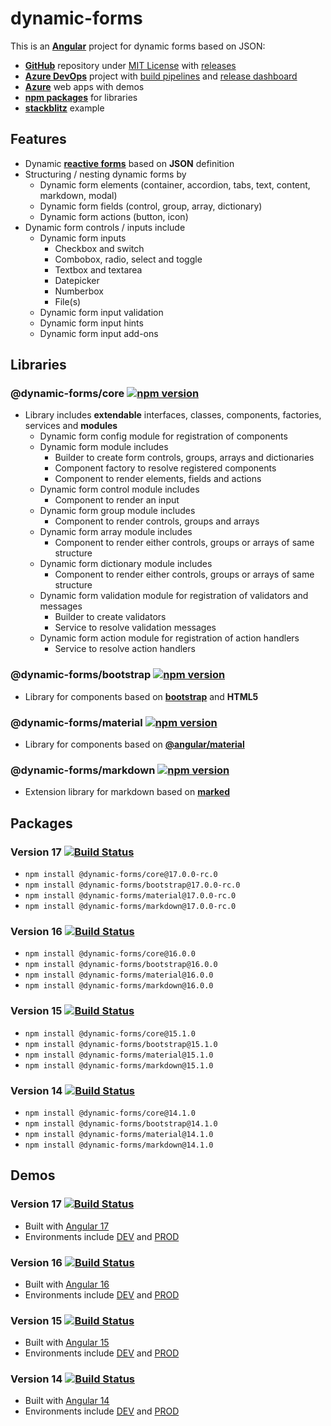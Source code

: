 # **dynamic-forms**

This is an [**Angular**](https://angular.io) project for dynamic forms based on JSON:

- [**GitHub**](https://github.com/dynamic-forms/dynamic-forms) repository under [MIT License](https://github.com/dynamic-forms/dynamic-forms/blob/main/LICENSE.md) with [releases](https://github.com/dynamic-forms/dynamic-forms/releases)
- [**Azure DevOps**](https://dev.azure.com/alexandergebuhr/dynamic-forms) project with [build pipelines](https://dev.azure.com/alexandergebuhr/dynamic-forms/_build) and [release dashboard](https://dev.azure.com/alexandergebuhr/dynamic-forms/_dashboards/dashboard/75c3b542-d483-4a2c-b7e0-b822a0d4a493)
- [**Azure**](https://dynamic-forms.azurewebsites.net/) web apps with demos
- [**npm packages**](https://www.npmjs.com/org/dynamic-forms) for libraries
- [**stackblitz**](https://stackblitz.com/edit/dynamic-forms-stackblitz) example

## **Features**

- Dynamic [**reactive forms**](https://angular.io/guide/reactive-forms) based on **JSON** definition
- Structuring / nesting dynamic forms by
  - Dynamic form elements (container, accordion, tabs, text, content, markdown, modal)
  - Dynamic form fields (control, group, array, dictionary)
  - Dynamic form actions (button, icon)
- Dynamic form controls / inputs include
  - Dynamic form inputs
    - Checkbox and switch
    - Combobox, radio, select and toggle
    - Textbox and textarea
    - Datepicker
    - Numberbox
    - File(s)
  - Dynamic form input validation
  - Dynamic form input hints
  - Dynamic form input add-ons

## **Libraries**

### **@dynamic-forms/core** [![npm version](https://badge.fury.io/js/@dynamic-forms%2Fcore.svg)](https://badge.fury.io/js/@dynamic-forms%2Fcore)

- Library includes **extendable** interfaces, classes, components, factories, services and **modules**
  - Dynamic form config module for registration of components
  - Dynamic form module includes
    - Builder to create form controls, groups, arrays and dictionaries
    - Component factory to resolve registered components
    - Component to render elements, fields and actions
  - Dynamic form control module includes
    - Component to render an input
  - Dynamic form group module includes
    - Component to render controls, groups and arrays
  - Dynamic form array module includes
    - Component to render either controls, groups or arrays of same structure
  - Dynamic form dictionary module includes
    - Component to render either controls, groups or arrays of same structure
  - Dynamic form validation module for registration of validators and messages
    - Builder to create validators
    - Service to resolve validation messages
  - Dynamic form action module for registration of action handlers
    - Service to resolve action handlers

### **@dynamic-forms/bootstrap** [![npm version](https://badge.fury.io/js/@dynamic-forms%2Fbootstrap.svg)](https://badge.fury.io/js/@dynamic-forms%2Fbootstrap)

- Library for components based on [**bootstrap**](https://getbootstrap.com/) and **HTML5**

### **@dynamic-forms/material** [![npm version](https://badge.fury.io/js/@dynamic-forms%2Fmaterial.svg)](https://badge.fury.io/js/@dynamic-forms%2Fmaterial)

- Library for components based on [**@angular/material**](https://material.angular.io/)

### **@dynamic-forms/markdown** [![npm version](https://badge.fury.io/js/@dynamic-forms%2Fmarkdown.svg)](https://badge.fury.io/js/@dynamic-forms%2Fmarkdown)

- Extension library for markdown based on [**marked**](https://github.com/markedjs/marked)

## **Packages**

### **Version 17** [![Build Status](https://dev.azure.com/alexandergebuhr/dynamic-forms/_apis/build/status/dynamic-forms-publish?branchName=refs/tags/17.0.0-rc.0)](https://dev.azure.com/alexandergebuhr/dynamic-forms/_build/latest?definitionId=45&branchName=refs/tags/17.0.0-rc.0)

- `npm install @dynamic-forms/core@17.0.0-rc.0`
- `npm install @dynamic-forms/bootstrap@17.0.0-rc.0`
- `npm install @dynamic-forms/material@17.0.0-rc.0`
- `npm install @dynamic-forms/markdown@17.0.0-rc.0`

### **Version 16** [![Build Status](https://dev.azure.com/alexandergebuhr/dynamic-forms/_apis/build/status/dynamic-forms-publish?branchName=refs/tags/16.0.0)](https://dev.azure.com/alexandergebuhr/dynamic-forms/_build/latest?definitionId=45&branchName=refs/tags/16.0.0)

- `npm install @dynamic-forms/core@16.0.0`
- `npm install @dynamic-forms/bootstrap@16.0.0`
- `npm install @dynamic-forms/material@16.0.0`
- `npm install @dynamic-forms/markdown@16.0.0`

### **Version 15** [![Build Status](https://dev.azure.com/alexandergebuhr/dynamic-forms/_apis/build/status/v15/dynamic-forms-v15-publish?branchName=refs/tags/15.1.0)](https://dev.azure.com/alexandergebuhr/dynamic-forms/_build/latest?definitionId=41&branchName=refs/tags/15.1.0)

- `npm install @dynamic-forms/core@15.1.0`
- `npm install @dynamic-forms/bootstrap@15.1.0`
- `npm install @dynamic-forms/material@15.1.0`
- `npm install @dynamic-forms/markdown@15.1.0`

### **Version 14** [![Build Status](https://dev.azure.com/alexandergebuhr/dynamic-forms/_apis/build/status/v14/dynamic-forms-v14-publish?branchName=refs/tags/14.1.0)](https://dev.azure.com/alexandergebuhr/dynamic-forms/_build/latest?definitionId=32&branchName=refs/tags/14.1.0)

- `npm install @dynamic-forms/core@14.1.0`
- `npm install @dynamic-forms/bootstrap@14.1.0`
- `npm install @dynamic-forms/material@14.1.0`
- `npm install @dynamic-forms/markdown@14.1.0`

## **Demos**

### **Version 17** [![Build Status](https://dev.azure.com/alexandergebuhr/dynamic-forms/_apis/build/status/dynamic-forms-cd?branchName=17.0.x)](https://dev.azure.com/alexandergebuhr/dynamic-forms/_build/latest?definitionId=43&branchName=17.0.x)

- Built with [Angular 17](https://v17.angular.io/)
- Environments include [DEV](https://dynamic-forms.azurewebsites.net/v17/dev/) and [PROD](https://dynamic-forms.azurewebsites.net/v17/)

### **Version 16** [![Build Status](https://dev.azure.com/alexandergebuhr/dynamic-forms/_apis/build/status/dynamic-forms-cd?branchName=16.0.x)](https://dev.azure.com/alexandergebuhr/dynamic-forms/_build/latest?definitionId=43&branchName=16.0.x)

- Built with [Angular 16](https://v16.angular.io/)
- Environments include [DEV](https://dynamic-forms.azurewebsites.net/v16/dev/) and [PROD](https://dynamic-forms.azurewebsites.net/v16/)

### **Version 15** [![Build Status](https://dev.azure.com/alexandergebuhr/dynamic-forms/_apis/build/status/dynamic-forms-v15-cd?branchName=15.0.x)](https://dev.azure.com/alexandergebuhr/dynamic-forms/_build/latest?definitionId=39&branchName=15.0.x)

- Built with [Angular 15](https://v15.angular.io/)
- Environments include [DEV](https://dynamic-forms.azurewebsites.net/v15/dev/) and [PROD](https://dynamic-forms.azurewebsites.net/v15/)

### **Version 14** [![Build Status](https://dev.azure.com/alexandergebuhr/dynamic-forms/_apis/build/status/dynamic-forms-v14-cd?branchName=14.0.x)](https://dev.azure.com/alexandergebuhr/dynamic-forms/_build/latest?definitionId=30&branchName=14.0.x)

- Built with [Angular 14](https://v14.angular.io/)
- Environments include [DEV](https://dynamic-forms.azurewebsites.net/v14/dev/) and [PROD](https://dynamic-forms.azurewebsites.net/v14/)